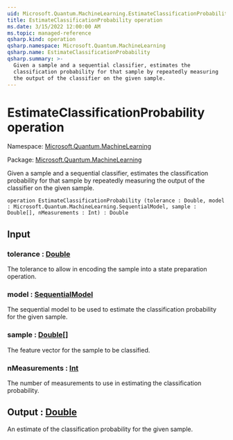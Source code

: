 ```yaml
---
uid: Microsoft.Quantum.MachineLearning.EstimateClassificationProbability
title: EstimateClassificationProbability operation
ms.date: 3/15/2022 12:00:00 AM
ms.topic: managed-reference
qsharp.kind: operation
qsharp.namespace: Microsoft.Quantum.MachineLearning
qsharp.name: EstimateClassificationProbability
qsharp.summary: >-
  Given a sample and a sequential classifier, estimates the
  classification probability for that sample by repeatedly measuring
  the output of the classifier on the given sample.
---
```


# EstimateClassificationProbability operation

Namespace: [Microsoft.Quantum.MachineLearning](xref:Microsoft.Quantum.MachineLearning)

Package: [Microsoft.Quantum.MachineLearning](https://nuget.org/packages/Microsoft.Quantum.MachineLearning)


Given a sample and a sequential classifier, estimates theclassification probability for that sample by repeatedly measuringthe output of the classifier on the given sample.

```qsharp
operation EstimateClassificationProbability (tolerance : Double, model : Microsoft.Quantum.MachineLearning.SequentialModel, sample : Double[], nMeasurements : Int) : Double
```


## Input

### tolerance : [Double](xref:microsoft.quantum.qsharp.valueliterals#double-literals)

The tolerance to allow in encoding the sample into a state preparationoperation.


### model : [SequentialModel](xref:Microsoft.Quantum.MachineLearning.SequentialModel)

The sequential model to be used to estimate the classificationprobability for the given sample.


### sample : [Double](xref:microsoft.quantum.qsharp.valueliterals#double-literals)[]

The feature vector for the sample to be classified.


### nMeasurements : [Int](xref:microsoft.quantum.qsharp.valueliterals#int-literals)

The number of measurements to use in estimating the classificationprobability.



## Output : [Double](xref:microsoft.quantum.qsharp.valueliterals#double-literals)

An estimate of the classification probability for the given sample.